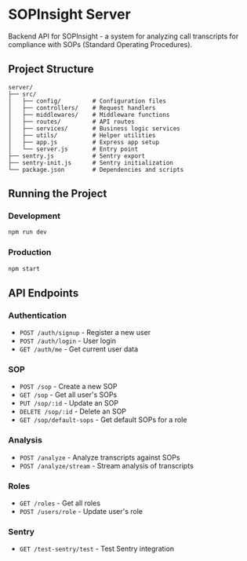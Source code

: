 # SOPInsight Server

Backend API for SOPInsight - a system for analyzing call transcripts for compliance with SOPs (Standard Operating Procedures).

## Project Structure

```
server/
├── src/
│   ├── config/         # Configuration files
│   ├── controllers/    # Request handlers
│   ├── middlewares/    # Middleware functions
│   ├── routes/         # API routes
│   ├── services/       # Business logic services
│   ├── utils/          # Helper utilities
│   ├── app.js          # Express app setup
│   └── server.js       # Entry point
├── sentry.js           # Sentry export
├── sentry-init.js      # Sentry initialization
└── package.json        # Dependencies and scripts
```

## Running the Project

### Development

```bash
npm run dev
```

### Production

```bash
npm start
```

## API Endpoints

### Authentication

- `POST /auth/signup` - Register a new user
- `POST /auth/login` - User login
- `GET /auth/me` - Get current user data

### SOP

- `POST /sop` - Create a new SOP
- `GET /sop` - Get all user's SOPs
- `PUT /sop/:id` - Update an SOP
- `DELETE /sop/:id` - Delete an SOP
- `GET /sop/default-sops` - Get default SOPs for a role

### Analysis

- `POST /analyze` - Analyze transcripts against SOPs
- `POST /analyze/stream` - Stream analysis of transcripts

### Roles

- `GET /roles` - Get all roles
- `POST /users/role` - Update user's role

### Sentry

- `GET /test-sentry/test` - Test Sentry integration
